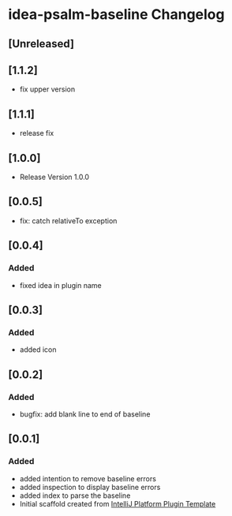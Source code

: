 <!-- Keep a Changelog guide -> https://keepachangelog.com -->

# idea-psalm-baseline Changelog

## [Unreleased]

## [1.1.2]
* fix upper version

## [1.1.1]
* release fix

## [1.0.0]
* Release Version 1.0.0

## [0.0.5]
* fix: catch relativeTo exception

## [0.0.4]
### Added
- fixed idea in plugin name

## [0.0.3]
### Added
- added icon

## [0.0.2]
### Added
- bugfix: add blank line to end of baseline

## [0.0.1]
### Added
- added intention to remove baseline errors
- added inspection to display baseline errors
- added index to parse the baseline
- Initial scaffold created from [IntelliJ Platform Plugin Template](https://github.com/JetBrains/intellij-platform-plugin-template)
